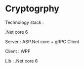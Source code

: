 # Cryptogrphy

Technology stack :

.Net core 6

Server : ASP.Net core + gRPC Client

Client : WPF

Lib : .Net core 6
